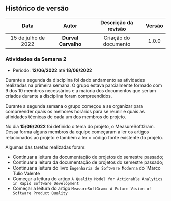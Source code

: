 
## Histórico de versão

| Data | Autor | Descrição da revisão | Versão |
| :--: | :---: | :------------------: | :----: |
| 15 de julho de 2022 | **Durval Carvalho** | Criação do documento | 1.0.0 |

### Atividades da Semana 2

* Período: **12/06/2022** até **18/06/2022**

Durante a segunda da disciplina foi dado andamento as atividades realizadas na primeira semana. O grupo estava parcialmente formado com 9 dos 10 membros necessários e a maioria dos documentos que seriam criados durante a disciplina foram compreendidos.

Durante a segunda semana o grupo começou a se organizar para compreender quais os melhores horários para se reunir e quais as afinidades técnicas de cada um dos membros do projeto.

No dia **15/06/2022** foi definido o tema do projeto, o MeasureSoftGram. Dessa forma alguns membros da equipe começaram a ler os artigos relacionados ao projeto e também a ler o código fonte existente do projeto.

Algumas das tarefas realizadas foram:
- Continuar a leitura da documentação de projetos do semestre passado;
- Continuar a leitura da documentação de projetos do semestre passado;
- Continuar a leitura do livro `Engenharia de Software Moderna` do `Marco Tulio Valente
- Começar a leitura do artigo `A Quality Model for Actionable Analytics in Rapid Software Development`
- Começar a leitura do artigo `MeasureSoftGram: A Future Vision of Software Product Quality`
